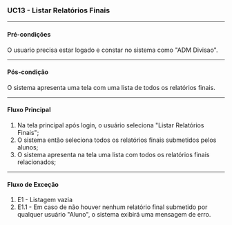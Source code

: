 ### UC13 - Listar Relatórios Finais
---
#### Pré-condições
O usuario precisa estar logado e constar no sistema como "ADM Divisao".

---
#### Pós-condição
O sistema apresenta uma tela com uma lista de todos os relatórios finais. 

---
#### Fluxo Principal
1. Na tela principal após login, o usuário seleciona "Listar Relatórios Finais";
2. O sistema então seleciona todos os relatórios finais submetidos pelos alunos; 
3. O sistema apresenta na tela uma lista com todos os relatórios finais relacionados;

---
#### Fluxo de Exceção
1. E1 - Listagem vazia
2. E1.1 - Em caso de não houver nenhum relatório final submetido por qualquer usuário "Aluno", o sistema exibirá uma mensagem de erro. 
